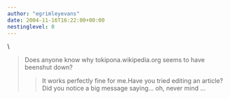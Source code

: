 ```yaml
---
author: "egrimleyevans"
date: 2004-11-16T16:22:00+00:00
nestinglevel: 0
---
```

\
> 
> Does anyone know why tokipona.wikipedia.org seems to have beenshut down?
>> It works perfectly fine for me.Have you tried editing an article? Did you notice a big message saying... oh, never mind ...
